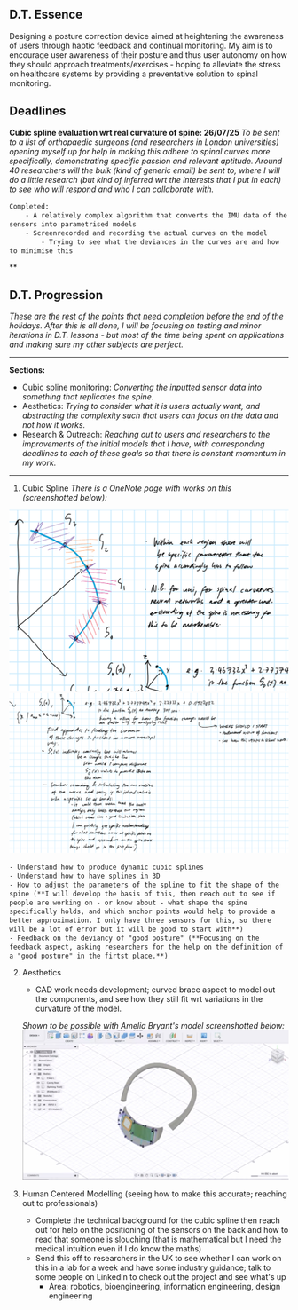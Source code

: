 ## D.T. Essence
Designing a posture correction device aimed at heightening the awareness of users through haptic feedback and continual monitoring. My aim is to encourage user awareness of their posture and thus user autonomy on how they should approach treatments/exercises - hoping to alleviate the stress on healthcare systems by providing a preventative solution to spinal monitoring. 

## Deadlines
**Cubic spline evaluation wrt real curvature of spine: 26/07/25**
*To be sent to a list of orthopaedic surgeons (and researchers in London universities) opening myself up for help in making this adhere to spinal curves more specifically, demonstrating specific passion and relevant aptitude. Around 40 researchers will the bulk (kind of generic email) be sent to, where I will do a little research (but kind of inferred wrt the interests that I put in each) to see who will respond and who I can collaborate with.*

    Completed: 
        - A relatively complex algorithm that converts the IMU data of the sensors into parametrised models
        - Screenrecorded and recording the actual curves on the model
            - Trying to see what the deviances in the curves are and how to minimise this

**
## D.T. Progression 
*These are the rest of the points that need completion before the end of the holidays. After this is all done, I will be focusing on testing and minor iterations in D.T. lessons - but most of the time being spent on applications and making sure my other subjects are perfect.*

--------------

**Sections:**
- Cubic spline monitoring: *Converting the inputted sensor data into something that replicates the spine.*
- Aesthetics: *Trying to consider what it is users actually want, and abstracting the complexity such that users can focus on the data and not how it works.*
- Research & Outreach: *Reaching out to users and researchers to the improvements of the initial models that I have, with corresponding deadlines to each of these goals so that there is constant momentum in my work.*

--------------

1. Cubic Spline
*There is a OneNote page with works on this (screenshotted below):*


![alt text](image.png)
![alt text](image-1.png)

    - Understand how to produce dynamic cubic splines 
    - Understand how to have splines in 3D
    - How to adjust the parameters of the spline to fit the shape of the spine (**I will develop the basis of this, then reach out to see if people are working on - or know about - what shape the spine specifically holds, and which anchor points would help to provide a better approximation. I only have three sensors for this, so there will be a lot of error but it will be good to start with**)
    - Feedback on the deviancy of "good posture" (**Focusing on the feedback aspect, asking researchers for the help on the definition of a "good posture" in the firtst place.**)

2. Aesthetics 
    - CAD work needs development; curved brace aspect to model out the components, and see how they still fit wrt variations in the curvature of the model. 

    *Shown to be possible with Amelia Bryant's model screenshotted below:*
    ![alt text](1000015913.png)
    
3. Human Centered Modelling (seeing how to make this accurate; reaching out to professionals)
    - Complete the technical background for the cubic spline then reach out for help on the positioning of the sensors on the back and how to read that someone is slouching (that is mathematical but I need the medical intuition even if I do know the maths)
    - Send this off to researchers in the UK to see whether I can work on this in a lab for a week and have some industry guidance; talk to some people on LinkedIn to check out the project and see what's up
        - Area: robotics, bioengineering, information engineering, design engineering

